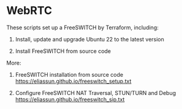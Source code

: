 # WebRTC
These scripts set up a FreeSWITCH by Terraform, including:

1. Install, update and upgrade Ubuntu 22 to the latest version

2. Install FreeSWITCH from source code

More:

1. FreeSWITCH installation from source code
https://eliassun.github.io/freeswitch_setup.txt

2. Configure FreeSWITCH NAT Traversal, STUN/TURN and Debug
https://eliassun.github.io/freeswitch_sip.txt

